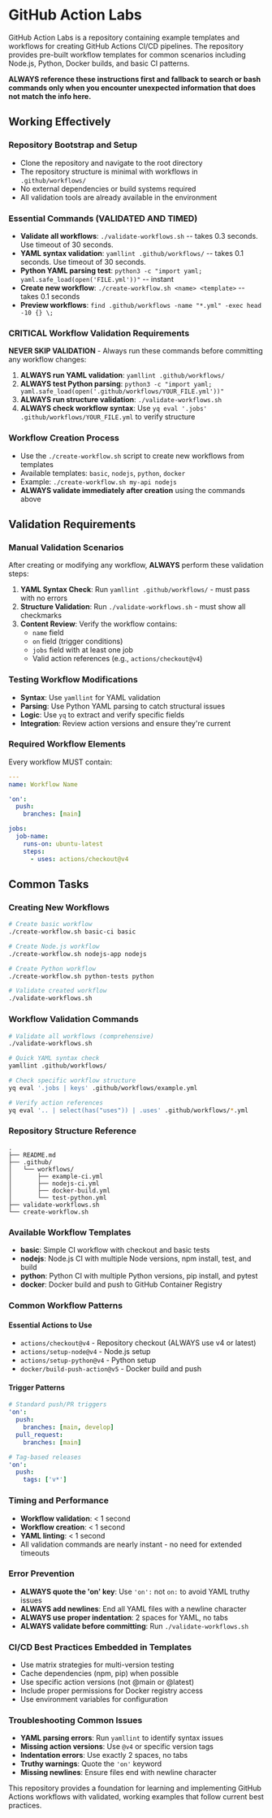 # GitHub Action Labs

GitHub Action Labs is a repository containing example templates and workflows for creating GitHub Actions CI/CD pipelines. The repository provides pre-built workflow templates for common scenarios including Node.js, Python, Docker builds, and basic CI patterns.

**ALWAYS reference these instructions first and fallback to search or bash commands only when you encounter unexpected information that does not match the info here.**

## Working Effectively

### Repository Bootstrap and Setup
- Clone the repository and navigate to the root directory
- The repository structure is minimal with workflows in `.github/workflows/`
- No external dependencies or build systems required
- All validation tools are already available in the environment

### Essential Commands (VALIDATED AND TIMED)
- **Validate all workflows**: `./validate-workflows.sh` -- takes 0.3 seconds. Use timeout of 30 seconds.
- **YAML syntax validation**: `yamllint .github/workflows/` -- takes 0.1 seconds. Use timeout of 30 seconds.
- **Python YAML parsing test**: `python3 -c "import yaml; yaml.safe_load(open('FILE.yml'))"` -- instant
- **Create new workflow**: `./create-workflow.sh <name> <template>` -- takes 0.1 seconds
- **Preview workflows**: `find .github/workflows -name "*.yml" -exec head -10 {} \;`

### CRITICAL Workflow Validation Requirements
**NEVER SKIP VALIDATION** - Always run these commands before committing any workflow changes:

1. **ALWAYS run YAML validation**: `yamllint .github/workflows/` 
2. **ALWAYS test Python parsing**: `python3 -c "import yaml; yaml.safe_load(open('.github/workflows/YOUR_FILE.yml'))"`
3. **ALWAYS run structure validation**: `./validate-workflows.sh`
4. **ALWAYS check workflow syntax**: Use `yq eval '.jobs' .github/workflows/YOUR_FILE.yml` to verify structure

### Workflow Creation Process
- Use the `./create-workflow.sh` script to create new workflows from templates
- Available templates: `basic`, `nodejs`, `python`, `docker`
- Example: `./create-workflow.sh my-api nodejs`
- **ALWAYS validate immediately after creation** using the commands above

## Validation Requirements

### Manual Validation Scenarios
After creating or modifying any workflow, **ALWAYS** perform these validation steps:

1. **YAML Syntax Check**: Run `yamllint .github/workflows/` - must pass with no errors
2. **Structure Validation**: Run `./validate-workflows.sh` - must show all checkmarks
3. **Content Review**: Verify the workflow contains:
   - `name` field
   - `on` field (trigger conditions)  
   - `jobs` field with at least one job
   - Valid action references (e.g., `actions/checkout@v4`)

### Testing Workflow Modifications
- **Syntax**: Use `yamllint` for YAML validation
- **Parsing**: Use Python YAML parsing to catch structural issues
- **Logic**: Use `yq` to extract and verify specific fields
- **Integration**: Review action versions and ensure they're current

### Required Workflow Elements
Every workflow MUST contain:
```yaml
---
name: Workflow Name

'on':
  push:
    branches: [main]

jobs:
  job-name:
    runs-on: ubuntu-latest
    steps:
      - uses: actions/checkout@v4
```

## Common Tasks

### Creating New Workflows
```bash
# Create basic workflow
./create-workflow.sh basic-ci basic

# Create Node.js workflow  
./create-workflow.sh nodejs-app nodejs

# Create Python workflow
./create-workflow.sh python-tests python

# Validate created workflow
./validate-workflows.sh
```

### Workflow Validation Commands
```bash
# Validate all workflows (comprehensive)
./validate-workflows.sh

# Quick YAML syntax check
yamllint .github/workflows/

# Check specific workflow structure
yq eval '.jobs | keys' .github/workflows/example.yml

# Verify action references
yq eval '.. | select(has("uses")) | .uses' .github/workflows/*.yml
```

### Repository Structure Reference
```
.
├── README.md
├── .github/
│   └── workflows/
│       ├── example-ci.yml
│       ├── nodejs-ci.yml  
│       ├── docker-build.yml
│       └── test-python.yml
├── validate-workflows.sh
└── create-workflow.sh
```

### Available Workflow Templates
- **basic**: Simple CI workflow with checkout and basic tests
- **nodejs**: Node.js CI with multiple Node versions, npm install, test, and build
- **python**: Python CI with multiple Python versions, pip install, and pytest
- **docker**: Docker build and push to GitHub Container Registry

### Common Workflow Patterns

#### Essential Actions to Use
- `actions/checkout@v4` - Repository checkout (ALWAYS use v4 or latest)
- `actions/setup-node@v4` - Node.js setup
- `actions/setup-python@v4` - Python setup  
- `docker/build-push-action@v5` - Docker build and push

#### Trigger Patterns
```yaml
# Standard push/PR triggers
'on':
  push:
    branches: [main, develop]
  pull_request:
    branches: [main]

# Tag-based releases
'on':
  push:
    tags: ['v*']
```

### Timing and Performance
- **Workflow validation**: < 1 second
- **Workflow creation**: < 1 second  
- **YAML linting**: < 1 second
- All validation commands are nearly instant - no need for extended timeouts

### Error Prevention
- **ALWAYS quote the 'on' key**: Use `'on':` not `on:` to avoid YAML truthy issues
- **ALWAYS add newlines**: End all YAML files with a newline character
- **ALWAYS use proper indentation**: 2 spaces for YAML, no tabs
- **ALWAYS validate before committing**: Run `./validate-workflows.sh`

### CI/CD Best Practices Embedded in Templates
- Use matrix strategies for multi-version testing
- Cache dependencies (npm, pip) when possible
- Use specific action versions (not @main or @latest)
- Include proper permissions for Docker registry access
- Use environment variables for configuration

### Troubleshooting Common Issues
- **YAML parsing errors**: Run `yamllint` to identify syntax issues
- **Missing action versions**: Use `@v4` or specific version tags
- **Indentation errors**: Use exactly 2 spaces, no tabs
- **Truthy warnings**: Quote the `'on'` keyword
- **Missing newlines**: Ensure files end with newline character

This repository provides a foundation for learning and implementing GitHub Actions workflows with validated, working examples that follow current best practices.